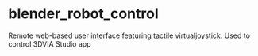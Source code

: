 blender_robot_control
=====================

Remote web-based user interface featuring tactile virtualjoystick. Used to control 3DVIA Studio app

